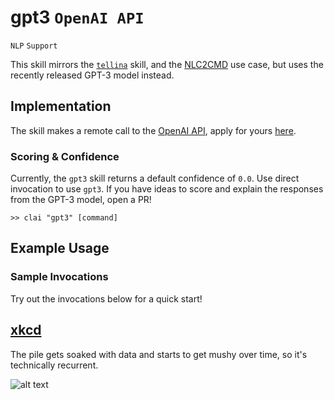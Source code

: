 # gpt3 `OpenAI API` 

`NLP` `Support`

This skill mirrors the [`tellina`](https://github.com/IBM/clai/tree/master/clai/server/plugins/tellina) skill,
and the [NLC2CMD](http://ibm.biz/nlc2cmd) use case, but uses the recently released GPT-3 model instead. 

## Implementation

The skill makes a remote call to the [OpenAI API](https://openai.com/blog/openai-api/), apply 
for yours [here](https://forms.office.com/Pages/ResponsePage.aspx?id=VsqMpNrmTkioFJyEllK8s0v5E5gdyQhOuZCXNuMR8i1UQjFWVTVUVEpGNkg3U1FNRDVVRFg3U0w4Vi4u). 

### Scoring & Confidence

Currently, the `gpt3` skill returns a default confidence of `0.0`. Use direct invocation to use `gpt3`. If you have ideas to score and explain the responses from the GPT-3 model, open a PR! 


```
>> clai "gpt3" [command]
```

## Example Usage

<!-- ![clai-tellina-gif](https://www.dropbox.com/s/063tmajzchskvws/tellina.gif?raw=1) -->

### Sample Invocations

Try out the invocations below for a quick start!

<!-- 1. `>> clai show me all files`
2. `>> clai display files sorted by number of lines`
3. `>> clai tellina show me all running processes`
4. `>> clai print largest files`
5. `>> clai print space separated numbers from 1 to 5`
6. `>> clai recursively add ".jpg" to all files in the current directory tree`
7. `>> clai number of lines in "foo.txt"`
8. `>> clai exit terminal`
 -->


## [xkcd](https://uni.xkcd.com/)


The pile gets soaked with data and starts to get mushy over time, so it's technically recurrent.  

![alt text](https://imgs.xkcd.com/comics/machine_learning.png "The pile gets soaked with data and starts to get mushy over time, so it's technically recurrent.")
